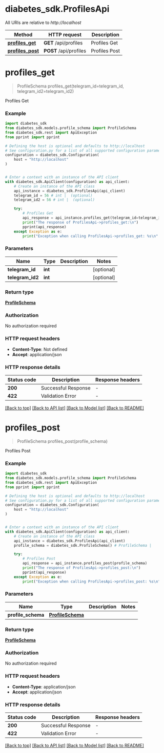 # diabetes_sdk.ProfilesApi

All URIs are relative to *http://localhost*

Method | HTTP request | Description
------------- | ------------- | -------------
[**profiles_get**](ProfilesApi.md#profiles_get) | **GET** /api/profiles | Profiles Get
[**profiles_post**](ProfilesApi.md#profiles_post) | **POST** /api/profiles | Profiles Post


# **profiles_get**
> ProfileSchema profiles_get(telegram_id=telegram_id, telegram_id2=telegram_id2)

Profiles Get

### Example


```python
import diabetes_sdk
from diabetes_sdk.models.profile_schema import ProfileSchema
from diabetes_sdk.rest import ApiException
from pprint import pprint

# Defining the host is optional and defaults to http://localhost
# See configuration.py for a list of all supported configuration parameters.
configuration = diabetes_sdk.Configuration(
    host = "http://localhost"
)


# Enter a context with an instance of the API client
with diabetes_sdk.ApiClient(configuration) as api_client:
    # Create an instance of the API class
    api_instance = diabetes_sdk.ProfilesApi(api_client)
    telegram_id = 56 # int |  (optional)
    telegram_id2 = 56 # int |  (optional)

    try:
        # Profiles Get
        api_response = api_instance.profiles_get(telegram_id=telegram_id, telegram_id2=telegram_id2)
        print("The response of ProfilesApi->profiles_get:\n")
        pprint(api_response)
    except Exception as e:
        print("Exception when calling ProfilesApi->profiles_get: %s\n" % e)
```



### Parameters


Name | Type | Description  | Notes
------------- | ------------- | ------------- | -------------
 **telegram_id** | **int**|  | [optional] 
 **telegram_id2** | **int**|  | [optional] 

### Return type

[**ProfileSchema**](ProfileSchema.md)

### Authorization

No authorization required

### HTTP request headers

 - **Content-Type**: Not defined
 - **Accept**: application/json

### HTTP response details

| Status code | Description | Response headers |
|-------------|-------------|------------------|
**200** | Successful Response |  -  |
**422** | Validation Error |  -  |

[[Back to top]](#) [[Back to API list]](../README.md#documentation-for-api-endpoints) [[Back to Model list]](../README.md#documentation-for-models) [[Back to README]](../README.md)

# **profiles_post**
> ProfileSchema profiles_post(profile_schema)

Profiles Post

### Example


```python
import diabetes_sdk
from diabetes_sdk.models.profile_schema import ProfileSchema
from diabetes_sdk.rest import ApiException
from pprint import pprint

# Defining the host is optional and defaults to http://localhost
# See configuration.py for a list of all supported configuration parameters.
configuration = diabetes_sdk.Configuration(
    host = "http://localhost"
)


# Enter a context with an instance of the API client
with diabetes_sdk.ApiClient(configuration) as api_client:
    # Create an instance of the API class
    api_instance = diabetes_sdk.ProfilesApi(api_client)
    profile_schema = diabetes_sdk.ProfileSchema() # ProfileSchema | 

    try:
        # Profiles Post
        api_response = api_instance.profiles_post(profile_schema)
        print("The response of ProfilesApi->profiles_post:\n")
        pprint(api_response)
    except Exception as e:
        print("Exception when calling ProfilesApi->profiles_post: %s\n" % e)
```



### Parameters


Name | Type | Description  | Notes
------------- | ------------- | ------------- | -------------
 **profile_schema** | [**ProfileSchema**](ProfileSchema.md)|  | 

### Return type

[**ProfileSchema**](ProfileSchema.md)

### Authorization

No authorization required

### HTTP request headers

 - **Content-Type**: application/json
 - **Accept**: application/json

### HTTP response details

| Status code | Description | Response headers |
|-------------|-------------|------------------|
**200** | Successful Response |  -  |
**422** | Validation Error |  -  |

[[Back to top]](#) [[Back to API list]](../README.md#documentation-for-api-endpoints) [[Back to Model list]](../README.md#documentation-for-models) [[Back to README]](../README.md)

